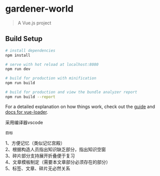 # gardener-world

> A Vue.js project

## Build Setup

``` bash
# install dependencies
npm install

# serve with hot reload at localhost:8080
npm run dev

# build for production with minification
npm run build

# build for production and view the bundle analyzer report
npm run build --report
```

For a detailed explanation on how things work, check out the [guide](http://vuejs-templates.github.io/webpack/) and [docs for vue-loader](http://vuejs.github.io/vue-loader).

采用编译器vscode

    目标
1、方便记忆（类似记忆宫殿）  
2、根据构造人员指出知识缺乏部分，指出知识空窗  
3、碎片部分支持展开折叠便于复习  
4、文章模板制定（需要本文章部分必须存在的部分）  
5、标签、文章、碎片无必然关系  